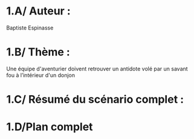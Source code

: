 # 1.A/ Auteur :
Baptiste Espinasse
# 1.B/ Thème  :
Une équipe d'aventurier doivent retrouver un antidote volé par un savant fou à l’intérieur d'un donjon
# 1.C/ Résumé du scénario complet : 
# 1.D/Plan complet
